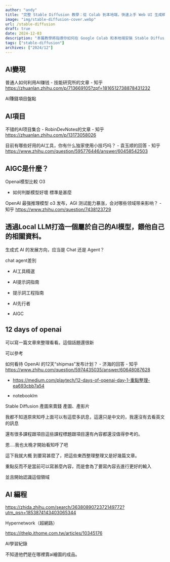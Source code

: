 ```yaml
---
author: "andy"
title: "完整 Stable Diffusion 教學：從 Colab 到本地端，快速上手 Web UI 生成精美圖像"
image: "img/stable-diffusion-cover.webp"
url: /stable-diffusion
draft: true
date: 2024-12-03
description: "本篇教學將指導你如何在 Google Colab 和本地端安裝 Stable Diffusion Web UI，輕鬆設置並運行 AI 圖像生成，快速創作高質量數位藝術作品。"
tags: ["stable-diffusion"]
archives: ["2024/12"]
---
```


## AI變現
普通人如何利用AI赚钱 - 技能研究所的文章 - 知乎
https://zhuanlan.zhihu.com/p/713669105?zpf=1816512738878431232

AI賺錢項目盤點

## AI項目
不错的AI项目集合 - RobinDevNotes的文章 - 知乎
https://zhuanlan.zhihu.com/p/13173058026

目前有哪些好用的AI工具，你有什么独家使用小技巧吗？ - 袁玉顺的回答 - 知乎
https://www.zhihu.com/question/595776446/answer/60458542503

## AIGC是什麼？


Openai模型比較
O3
* 如何判斷模型好壞 標準是甚麼

OpenAI 最强推理模型 o3 发布，AGI 测试能力暴涨，会对哪些领域带来影响？ - 知乎
https://www.zhihu.com/question/7438123729

## 透過Local LLM打造一個屬於自己的AI模型，餵他自己的相關資料。

生成式 AI 的发展方向，应当是 Chat 还是 Agent？

chat agent差別


* AI工具精選
* AI提示詞指南
* 提示詞工程指南

* AI先行者
* AIGC


## 12 days of openai 

可以寫一篇文章來整理看看。這個話題還很新

可以參考

如何看待 OpenAI 的12天“shipmas”发布计划？ - 济海的回答 - 知乎
https://www.zhihu.com/question/5974435035/answer/60648087628

* https://medium.com/playtech/12-days-of-openai-day-1-重點整理-ea693cbb7a54

* notebooklm

Stable Diffusion 產圖來賣錢
產圖、產影片

我都不知道原來知呼上面可以有這麼多訊息，這還只是中文的，我還沒有去看英文的訊息

還有很多課程跟項目這些課程標題跟項目還有內容都還沒值得參考的。

恩....我也太晚才開始看知呼了吧

這下我就大概 到要寫甚麼了，把這些東西整理整理又是好幾篇文章。

重點反而不是當前可以寫甚麼內容，而是會為了要寫內容去進行更好的輸入

並且開始認識這個領域

## AI 編程
https://zhida.zhihu.com/search/3638089072372149772?utm_psn=1853874143403065344


Hypernetwork（超網路）

https://ithelp.ithome.com.tw/articles/10345176

AI學習紀錄

不知道他們是在哪裡賣ai繪圖的成品。